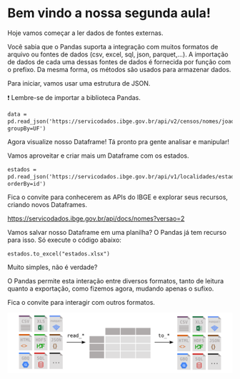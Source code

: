 # Bem vindo a nossa segunda aula!

Hoje vamos começar a ler dados de fontes externas.

Você sabia que o Pandas suporta a integração com muitos formatos de arquivo ou fontes de dados (csv, excel, sql, json, parquet,...). A importação de dados de cada uma dessas fontes de dados é fornecida por função com o prefixo. Da mesma forma, os métodos são usados para armazenar dados.

Para iniciar, vamos usar uma estrutura de JSON. 

:exclamation: Lembre-se de importar a biblioteca Pandas.

~~~ 
data = pd.read_json('https://servicodados.ibge.gov.br/api/v2/censos/nomes/joao?groupBy=UF')
~~~ 

Agora visualize nosso Dataframe! Tá pronto pra gente analisar e manipular! 

Vamos aproveitar e criar mais um Dataframe com os estados.

~~~
estados = pd.read_json('https://servicodados.ibge.gov.br/api/v1/localidades/estados?orderBy=id')
~~~

Fica o convite para conhecerem as APIs do IBGE e explorar seus recursos, criando novos Dataframes.

https://servicodados.ibge.gov.br/api/docs/nomes?versao=2

Vamos salvar nosso Dataframe em uma planilha? O Pandas já tem recurso para isso. 
Só execute o código abaixo:

~~~
estados.to_excel("estados.xlsx")
~~~

Muito simples, não é verdade? 

O Pandas permite esta interação entre diversos formatos, tanto de leitura quanto a exportação, como fizemos agora, mudando apenas o sufixo.

Fica o convite para interagir com outros formatos.

<img src="./img/readwrite.svg" align="middle">


